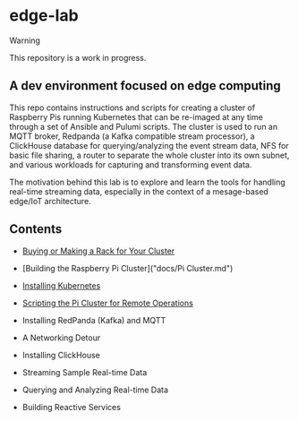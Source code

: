 # edge-lab

> [!WARNING]
> This repository is a work in progress.

## A dev environment focused on edge computing

This repo contains instructions and scripts for creating a cluster of Raspberry Pis running Kubernetes that can be re-imaged at any time through a set of Ansible and Pulumi scripts. The cluster is used to run an MQTT broker, Redpanda (a Kafka compatible stream processor), a ClickHouse database for querying/analyzing the event stream data, NFS for basic file sharing, a router to separate the whole cluster into its own subnet, and various workloads for capturing and transforming event data.

The motivation behind this lab is to explore and learn the tools for handling real-time streaming data, especially in the context of a mesage-based edge/IoT architecture.

## Contents

* [Buying or Making a Rack for Your Cluster]("docs/Rack.md")

* [Building the Raspberry Pi Cluster]("docs/Pi Cluster.md")

* [Installing Kubernetes]("docs/Kubernetes.md")

* [Scripting the Pi Cluster for Remote Operations]("docs/Clean.md")

* Installing RedPanda (Kafka) and MQTT

* A Networking Detour

* Installing ClickHouse

* Streaming Sample Real-time Data

* Querying and Analyzing Real-time Data

* Building Reactive Services
